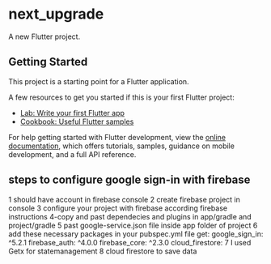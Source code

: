 # next_upgrade

A new Flutter project.

## Getting Started

This project is a starting point for a Flutter application.

A few resources to get you started if this is your first Flutter project:

- [Lab: Write your first Flutter app](https://docs.flutter.dev/get-started/codelab)
- [Cookbook: Useful Flutter samples](https://docs.flutter.dev/cookbook)

For help getting started with Flutter development, view the
[online documentation](https://docs.flutter.dev/), which offers tutorials,
samples, guidance on mobile development, and a full API reference.
## steps to configure google sign-in with firebase
1 should have account in firebase console 
2 create firebase project in console
3 configure your project with firebase according firebase instructions
4-copy and past dependecies and plugins in app/gradle and project/gradle
5 past google-service.json file inside app folder of project
6 add these necessary packages in your pubspec.yml file
get:
google_sign_in: ^5.2.1
firebase_auth: ^4.0.0
firebase_core: ^2.3.0
cloud_firestore:
7 I used Getx for statemanagement
8 cloud firestore to save data

